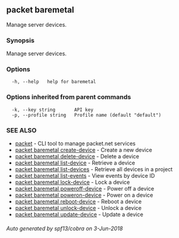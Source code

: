 ## packet baremetal

Manage server devices.

### Synopsis

Manage server devices.

### Options

```
  -h, --help   help for baremetal
```

### Options inherited from parent commands

```
  -k, --key string       API key
  -p, --profile string   Profile name (default "default")
```

### SEE ALSO

* [packet](packet.md)	 - CLI tool to manage packet.net services
* [packet baremetal create-device](packet_baremetal_create-device.md)	 - Create a new device
* [packet baremetal delete-device](packet_baremetal_delete-device.md)	 - Delete a device
* [packet baremetal list-device](packet_baremetal_list-device.md)	 - Retrieve a device
* [packet baremetal list-devices](packet_baremetal_list-devices.md)	 - Retrieve all devices in a project
* [packet baremetal list-events](packet_baremetal_list-events.md)	 - View events by device ID
* [packet baremetal lock-device](packet_baremetal_lock-device.md)	 - Lock a device
* [packet baremetal poweroff-device](packet_baremetal_poweroff-device.md)	 - Power off a device
* [packet baremetal poweron-device](packet_baremetal_poweron-device.md)	 - Power on a device
* [packet baremetal reboot-device](packet_baremetal_reboot-device.md)	 - Reboot a device
* [packet baremetal unlock-device](packet_baremetal_unlock-device.md)	 - Unlock a device
* [packet baremetal update-device](packet_baremetal_update-device.md)	 - Update a device

###### Auto generated by spf13/cobra on 3-Jun-2018
